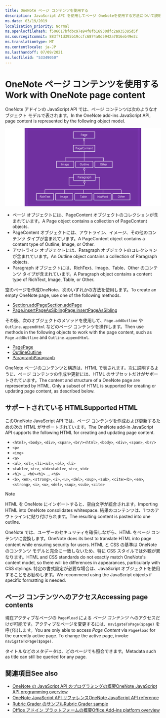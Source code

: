 ```yaml
---
title: OneNote ページ コンテンツを使用する
description: JavaScript API を使用してページ OneNoteを使用する方法について説明します。
ms.date: 03/19/2019
localization_priority: Normal
ms.openlocfilehash: f506617bfdbc97e94f8fb16930dfc2a935385d5f
ms.sourcegitcommit: 883f71d395b19ccfc6874a0d5942a7016eb49e2c
ms.translationtype: MT
ms.contentlocale: ja-JP
ms.lasthandoff: 07/09/2021
ms.locfileid: "53349050"
---
```

# <a name="work-with-onenote-page-content"></a><span data-ttu-id="082f3-103">OneNote ページ コンテンツを使用する</span><span class="sxs-lookup"><span data-stu-id="082f3-103">Work with OneNote page content</span></span>

<span data-ttu-id="082f3-104">OneNote アドインの JavaScript API では、ページ コンテンツは次のようなオブジェクト モデルで表されます。</span><span class="sxs-lookup"><span data-stu-id="082f3-104">In the OneNote add-ins JavaScript API, page content is represented by the following object model.</span></span>

  ![OneNote オブジェクト モデル図を参照します。](../images/one-note-om-page.png)

- <span data-ttu-id="082f3-106">ページ オブジェクトには、PageContent オブジェクトのコレクションが含まれています。</span><span class="sxs-lookup"><span data-stu-id="082f3-106">A Page object contains a collection of PageContent objects.</span></span>
- <span data-ttu-id="082f3-107">PageContent オブジェクトには、アウトライン、イメージ、その他のコンテンツ タイプが含まれています。</span><span class="sxs-lookup"><span data-stu-id="082f3-107">A PageContent object contains a content type of Outline, Image, or Other.</span></span>
- <span data-ttu-id="082f3-108">アウトライン オブジェクトには、Paragraph オブジェクトのコレクションが含まれています。</span><span class="sxs-lookup"><span data-stu-id="082f3-108">An Outline object contains a collection of Paragraph objects.</span></span>
- <span data-ttu-id="082f3-109">Paragraph オブジェクトには、RichText、Image、Table、Other のコンテンツ タイプが含まれています。</span><span class="sxs-lookup"><span data-stu-id="082f3-109">A Paragraph object contains a content type of RichText, Image, Table, or Other.</span></span>

<span data-ttu-id="082f3-110">空のページを作成OneNote、次のいずれかの方法を使用します。</span><span class="sxs-lookup"><span data-stu-id="082f3-110">To create an empty OneNote page, use one of the following methods.</span></span>

- [<span data-ttu-id="082f3-111">Section.addPage</span><span class="sxs-lookup"><span data-stu-id="082f3-111">Section.addPage</span></span>](/javascript/api/onenote/onenote.section#addpage-title-)
- [<span data-ttu-id="082f3-112">Page.insertPageAsSibling</span><span class="sxs-lookup"><span data-stu-id="082f3-112">Page.insertPageAsSibling</span></span>](/javascript/api/onenote/onenote.section#insertsectionassibling-location--title-)

<span data-ttu-id="082f3-113">その後、次のオブジェクトのメソッドを使用して、`Page.addOutline` や `Outline.appendHtml` などのページ コンテンツを操作します。</span><span class="sxs-lookup"><span data-stu-id="082f3-113">Then use methods in the following objects to work with the page content, such as `Page.addOutline` and `Outline.appendHtml`.</span></span>

- [<span data-ttu-id="082f3-114">Page</span><span class="sxs-lookup"><span data-stu-id="082f3-114">Page</span></span>](/javascript/api/onenote/onenote.page)
- [<span data-ttu-id="082f3-115">Outline</span><span class="sxs-lookup"><span data-stu-id="082f3-115">Outline</span></span>](/javascript/api/onenote/onenote.outline)
- [<span data-ttu-id="082f3-116">Paragraph</span><span class="sxs-lookup"><span data-stu-id="082f3-116">Paragraph</span></span>](/javascript/api/onenote/onenote.paragraph)

<span data-ttu-id="082f3-p101">OneNote ページのコンテンツと構造は、HTML で表されます。次に説明するように、ページ コンテンツの作成や更新には、HTML のサブセットだけがサポートされています。</span><span class="sxs-lookup"><span data-stu-id="082f3-p101">The content and structure of a OneNote page are represented by HTML. Only a subset of HTML is supported for creating or updating page content, as described below.</span></span>

## <a name="supported-html"></a><span data-ttu-id="082f3-119">サポートされている HTML</span><span class="sxs-lookup"><span data-stu-id="082f3-119">Supported HTML</span></span>

<span data-ttu-id="082f3-120">このOneNote JavaScript API では、ページ コンテンツを作成および更新するための次の HTML がサポートされています。</span><span class="sxs-lookup"><span data-stu-id="082f3-120">The OneNote add-in JavaScript API supports the following HTML for creating and updating page content.</span></span>

- <span data-ttu-id="082f3-121">`<html>`, `<body>`, `<div>`, `<span>`, `<br/>`</span><span class="sxs-lookup"><span data-stu-id="082f3-121">`<html>`, `<body>`, `<div>`, `<span>`, `<br/>`</span></span>
- `<p>`
- `<img>`
- `<a>`
- <span data-ttu-id="082f3-122">`<ul>`, `<ol>`, `<li>`</span><span class="sxs-lookup"><span data-stu-id="082f3-122">`<ul>`, `<ol>`, `<li>`</span></span>
- <span data-ttu-id="082f3-123">`<table>`, `<tr>`, `<td>`</span><span class="sxs-lookup"><span data-stu-id="082f3-123">`<table>`, `<tr>`, `<td>`</span></span>
- <span data-ttu-id="082f3-124">`<h1>` ... `<h6>`</span><span class="sxs-lookup"><span data-stu-id="082f3-124">`<h1>` ... `<h6>`</span></span>
- <span data-ttu-id="082f3-125">`<b>`, `<em>`, `<strong>`, `<i>`, `<u>`, `<del>`, `<sup>`, `<sub>`, `<cite>`</span><span class="sxs-lookup"><span data-stu-id="082f3-125">`<b>`, `<em>`, `<strong>`, `<i>`, `<u>`, `<del>`, `<sup>`, `<sub>`, `<cite>`</span></span>

> [!NOTE]
> <span data-ttu-id="082f3-126">HTML を OneNote にインポートすると、空白文字が統合されます。</span><span class="sxs-lookup"><span data-stu-id="082f3-126">Importing HTML into OneNote consolidates whitespace.</span></span> <span data-ttu-id="082f3-127">結果のコンテンツは、1 つのアウトラインに貼り付けられます。</span><span class="sxs-lookup"><span data-stu-id="082f3-127">The resulting content is pasted into one outline.</span></span>

<span data-ttu-id="082f3-128">OneNote では、ユーザーのセキュリティを確保しながら、HTML をページ コンテンツに変換します。</span><span class="sxs-lookup"><span data-stu-id="082f3-128">OneNote does its best to translate HTML into page content while ensuring security for users.</span></span> <span data-ttu-id="082f3-129">HTML と CSS の基準は OneNote のコンテンツ モデルと完全に一致しないため、特に CSS スタイルでは外観が異なります。</span><span class="sxs-lookup"><span data-stu-id="082f3-129">HTML and CSS standards do not exactly match OneNote's content model, so there will be differences in appearances, particularly with CSS stylings.</span></span> <span data-ttu-id="082f3-130">特定の書式設定が必要な場合は、JavaScript オブジェクトを使用することをお勧めします。</span><span class="sxs-lookup"><span data-stu-id="082f3-130">We recommend using the JavaScript objects if specific formatting is needed.</span></span>

## <a name="accessing-page-contents"></a><span data-ttu-id="082f3-131">ページ コンテンツへのアクセス</span><span class="sxs-lookup"><span data-stu-id="082f3-131">Accessing page contents</span></span>

<span data-ttu-id="082f3-p104">現在アクティブなページの `Page#load` による *ページ コンテンツ* へのアクセスだけが可能です。アクティブなページを変更するには、`navigateToPage($page)` を呼び出します。</span><span class="sxs-lookup"><span data-stu-id="082f3-p104">You are only able to access *Page Content* via `Page#load` for the currently active page. To change the active  page, invoke `navigateToPage($page)`.</span></span>

<span data-ttu-id="082f3-134">タイトルなどのメタデータは、どのページでも照会できます。</span><span class="sxs-lookup"><span data-stu-id="082f3-134">Metadata such as title can still be queried for any page.</span></span>

## <a name="see-also"></a><span data-ttu-id="082f3-135">関連項目</span><span class="sxs-lookup"><span data-stu-id="082f3-135">See also</span></span>

- [<span data-ttu-id="082f3-136">OneNote の JavaScript API のプログラミングの概要</span><span class="sxs-lookup"><span data-stu-id="082f3-136">OneNote JavaScript API programming overview</span></span>](onenote-add-ins-programming-overview.md)
- [<span data-ttu-id="082f3-137">OneNote JavaScript API リファレンス</span><span class="sxs-lookup"><span data-stu-id="082f3-137">OneNote JavaScript API reference</span></span>](../reference/overview/onenote-add-ins-javascript-reference.md)
- [<span data-ttu-id="082f3-138">Rubric Grader のサンプル</span><span class="sxs-lookup"><span data-stu-id="082f3-138">Rubric Grader sample</span></span>](https://github.com/OfficeDev/OneNote-Add-in-Rubric-Grader)
- [<span data-ttu-id="082f3-139">Office アドイン プラットフォームの概要</span><span class="sxs-lookup"><span data-stu-id="082f3-139">Office Add-ins platform overview</span></span>](../overview/office-add-ins.md)
